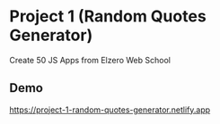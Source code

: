 # Project 1 (Random Quotes Generator)
Create 50 JS Apps from Elzero Web School

## Demo
https://project-1-random-quotes-generator.netlify.app
